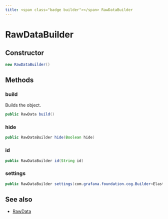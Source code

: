 ```yaml
---
title: <span class="badge builder"></span> RawDataBuilder
---
```

# <span class="badge builder"></span> RawDataBuilder

## Constructor

```java
new RawDataBuilder()
```
## Methods

### <span class="badge object-method"></span> build

Builds the object.

```java
public RawData build()
```

### <span class="badge object-method"></span> hide

```java
public RawDataBuilder hide(Boolean hide)
```

### <span class="badge object-method"></span> id

```java
public RawDataBuilder id(String id)
```

### <span class="badge object-method"></span> settings

```java
public RawDataBuilder settings(com.grafana.foundation.cog.Builder<ElasticsearchRawDataSettings> settings)
```

## See also

 * <span class="badge object-type-class"></span> [RawData](./object-RawData.md)
